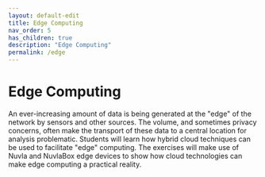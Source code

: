 ```yaml
---
layout: default-edit
title: Edge Computing
nav_order: 5
has_children: true
description: "Edge Computing"
permalink: /edge
---
```


# Edge Computing

An ever-increasing amount of data is being generated at the "edge" of
the network by sensors and other sources. The volume, and sometimes
privacy concerns, often make the transport of these data to a central
location for analysis problematic.  Students will learn how hybrid
cloud techniques can be used to facilitate "edge" computing. The
exercises will make use of Nuvla and NuvlaBox edge devices to show how
cloud technologies can make edge computing a practical reality.
